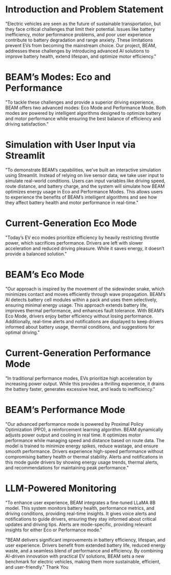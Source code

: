 # Introduction and Problem Statement

"Electric vehicles are seen as the future of sustainable transportation, but they face critical challenges that limit their potential. Issues like battery inefficiency, motor performance problems, and poor user experience contribute to battery degradation and range anxiety. These limitations prevent EVs from becoming the mainstream choice. Our project, BEAM, addresses these challenges by introducing advanced AI solutions to improve battery health, extend lifespan, and optimize motor efficiency."

# BEAM’s Modes: Eco and Performance

"To tackle these challenges and provide a superior driving experience, BEAM offers two advanced modes: Eco Mode and Performance Mode. Both modes are powered by intelligent algorithms designed to optimize battery and motor performance while ensuring the best balance of efficiency and driving satisfaction."

# Simulation with User Input via Streamlit

"To demonstrate BEAM’s capabilities, we’ve built an interactive simulation using Streamlit. Instead of relying on live sensor data, we take user input to simulate real-world conditions. Users can input variables like driving speed, route distance, and battery charge, and the system will simulate how BEAM optimizes energy usage in Eco and Performance Modes. This allows users to experience the benefits of BEAM’s intelligent algorithms and see how they affect battery health and motor performance in real-time."

# Current-Generation Eco Mode

"Today’s EV eco modes prioritize efficiency by heavily restricting throttle power, which sacrifices performance. Drivers are left with slower acceleration and reduced driving pleasure. While it saves energy, it doesn’t provide a balanced solution."

# BEAM’s Eco Mode

"Our approach is inspired by the movement of the sidewinder snake, which minimizes contact and moves efficiently through wave propagation. BEAM’s AI detects battery cell modules within a pack and uses them selectively, ensuring minimal energy usage. This approach extends battery life, improves thermal performance, and enhances fault tolerance. With BEAM’s Eco Mode, drivers enjoy better efficiency without losing performance. Additionally, real-time alerts and notifications are displayed to keep drivers informed about battery usage, thermal conditions, and suggestions for optimal driving."

# Current-Generation Performance Mode

"In traditional performance modes, EVs prioritize high acceleration by increasing power output. While this provides a thrilling experience, it drains the battery faster, generates excessive heat, and leads to inefficiency."

# BEAM’s Performance Mode

"Our advanced performance mode is powered by Proximal Policy Optimization (PPO), a reinforcement learning algorithm. BEAM dynamically adjusts power output and cooling in real time. It optimizes motor performance while managing speed and distance based on route data. The model is trained to minimize energy spikes, reduce wastage, and ensure smooth performance. Drivers experience high-speed performance without compromising battery health or thermal stability. Alerts and notifications in this mode guide drivers by showing energy usage trends, thermal alerts, and recommendations for maintaining peak performance."

# LLM-Powered Monitoring

"To enhance user experience, BEAM integrates a fine-tuned LLaMA 8B model. This system monitors battery health, performance metrics, and driving conditions, providing real-time insights. It gives voice alerts and notifications to guide drivers, ensuring they stay informed about critical updates and driving tips. Alerts are mode-specific, providing relevant insights for either Eco or Performance mode."

"BEAM delivers significant improvements in battery efficiency, lifespan, and user experience. Drivers benefit from extended battery life, reduced energy waste, and a seamless blend of performance and efficiency. By combining AI-driven innovation with practical EV solutions, BEAM sets a new benchmark for electric vehicles, making them more sustainable, efficient, and user-friendly."
Thank You


